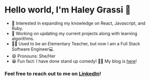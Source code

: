 # Hello world, I'm Haley Grassi 👋

<!-- <img align="right" alt="IMG" src=" -->


* 🧐 Interested in expanding my knowledge on React, Javascript, and Ruby. 
* 💼 Working on updating my current projects along with learning algorithms.
* 👩‍🏫 Used to be an Elementary Teacher, but now I am a Full Stack Software Engineer💻.
* 😄 Pronouns: She/Her
* 😁 Fun fact: I have done stand up comedy!
 ✍🏻 My blog is [here](https://medium.com/@haleymgrassi)!
 
 ### Feel free to reach out to me on [LinkedIn](https://www.linkedin.com/in/haley-grassi0716/)!
